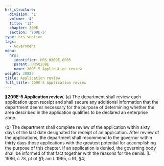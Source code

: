 ```yaml
---
hrs_structure:
  division: '1'
  volume: '4'
  title: '13'
  chapter: 209E
  section: '209E-5'
type: hrs_section
tags:
  - Government
menu:
  hrs:
    identifier: HRS_0209E-0005
    parent: HRS0209E
    name: 209E-5 Application review
weight: 30025
title: Application review
full_title: 209E-5 Application review
---
```

**§209E-5 Application review.** (a) The department shall review each application upon receipt and shall secure any additional information that the department deems necessary for the purpose of determining whether the area described in the application qualifies to be declared an enterprise zone.

(b) The department shall complete review of the application within sixty days of the last date designated for receipt of an application. After review of the applications, the department shall recommend to the governor within thirty days those applications with the greatest potential for accomplishing the purpose of this chapter. If an application is denied, the governing body shall be informed of that fact together with the reasons for the denial. [L 1986, c 78, pt of §1; am L 1995, c 91, §4]